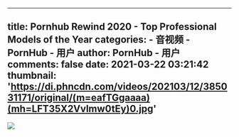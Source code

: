
---
title: Pornhub Rewind 2020 - Top Professional Models of the Year
categories: 
    - 音视频
    - PornHub - 用户
author: PornHub - 用户
comments: false
date: 2021-03-22 03:21:42
thumbnail: 'https://di.phncdn.com/videos/202103/12/385031171/original/(m=eafTGgaaaa)(mh=LFT35X2Vvlmw0tEy)0.jpg'
---

<div>   
<img src="https://di.phncdn.com/videos/202103/12/385031171/original/(m=eafTGgaaaa)(mh=LFT35X2Vvlmw0tEy)0.jpg" referrerpolicy="no-referrer">  
</div>
            